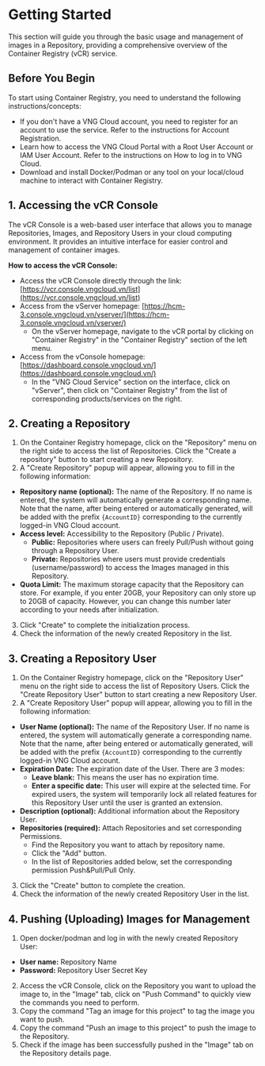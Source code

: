 # Getting Started

This section will guide you through the basic usage and management of images in a Repository, providing a comprehensive overview of the Container Registry (vCR) service.

## Before You Begin

To start using Container Registry, you need to understand the following instructions/concepts:

* If you don't have a VNG Cloud account, you need to register for an account to use the service. Refer to the instructions for Account Registration.
* Learn how to access the VNG Cloud Portal with a Root User Account or IAM User Account. Refer to the instructions on How to log in to VNG Cloud.
* Download and install Docker/Podman or any tool on your local/cloud machine to interact with Container Registry.

## 1. Accessing the vCR Console

The vCR Console is a web-based user interface that allows you to manage Repositories, Images, and Repository Users in your cloud computing environment. It provides an intuitive interface for easier control and management of container images.

**How to access the vCR Console:**

* Access the vCR Console directly through the link: [https://vcr.console.vngcloud.vn/list](https://vcr.console.vngcloud.vn/list)
* Access from the vServer homepage: [https://hcm-3.console.vngcloud.vn/vserver/](https://hcm-3.console.vngcloud.vn/vserver/)
  * On the vServer homepage, navigate to the vCR portal by clicking on "Container Registry" in the "Container Registry" section of the left menu.
* Access from the vConsole homepage: [https://dashboard.console.vngcloud.vn/](https://dashboard.console.vngcloud.vn/)
  * In the "VNG Cloud Service" section on the interface, click on "vServer", then click on "Container Registry" from the list of corresponding products/services on the right.

## 2. Creating a Repository

1. On the Container Registry homepage, click on the "Repository" menu on the right side to access the list of Repositories. Click the "Create a repository" button to start creating a new Repository.
2. A "Create Repository" popup will appear, allowing you to fill in the following information:

* **Repository name (optional):** The name of the Repository. If no name is entered, the system will automatically generate a corresponding name. Note that the name, after being entered or automatically generated, will be added with the prefix `{AccountID}` corresponding to the currently logged-in VNG Cloud account.
* **Access level:** Accessibility to the Repository (Public / Private).
  * **Public:** Repositories where users can freely Pull/Push without going through a Repository User.
  * **Private:** Repositories where users must provide credentials (username/password) to access the Images managed in this Repository.
* **Quota Limit:** The maximum storage capacity that the Repository can store. For example, if you enter 20GB, your Repository can only store up to 20GB of capacity. However, you can change this number later according to your needs after initialization.

3. Click "Create" to complete the initialization process.
4. Check the information of the newly created Repository in the list.

## 3. Creating a Repository User

1. On the Container Registry homepage, click on the "Repository User" menu on the right side to access the list of Repository Users. Click the "Create Repository User" button to start creating a new Repository User.
2. A "Create Repository User" popup will appear, allowing you to fill in the following information:

* **User Name (optional):** The name of the Repository User. If no name is entered, the system will automatically generate a corresponding name. Note that the name, after being entered or automatically generated, will be added with the prefix `{AccountID}` corresponding to the currently logged-in VNG Cloud account.
* **Expiration Date:** The expiration date of the User. There are 3 modes:
  * **Leave blank:** This means the user has no expiration time.
  * **Enter a specific date:** This user will expire at the selected time. For expired users, the system will temporarily lock all related features for this Repository User until the user is granted an extension.
* **Description (optional):** Additional information about the Repository User.
* **Repositories (required):** Attach Repositories and set corresponding Permissions.
  * Find the Repository you want to attach by repository name.
  * Click the "Add" button.
  * In the list of Repositories added below, set the corresponding permission Push\&Pull/Pull Only.

3. Click the "Create" button to complete the creation.
4. Check the information of the newly created Repository User in the list.

## 4. Pushing (Uploading) Images for Management

1. Open docker/podman and log in with the newly created Repository User:

* **User name:** Repository Name
* **Password:** Repository User Secret Key

2. Access the vCR Console, click on the Repository you want to upload the image to, in the "Image" tab, click on "Push Command" to quickly view the commands you need to perform.
3. Copy the command "Tag an image for this project" to tag the image you want to push.
4. Copy the command "Push an image to this project" to push the image to the Repository.
5. Check if the image has been successfully pushed in the "Image" tab on the Repository details page.
